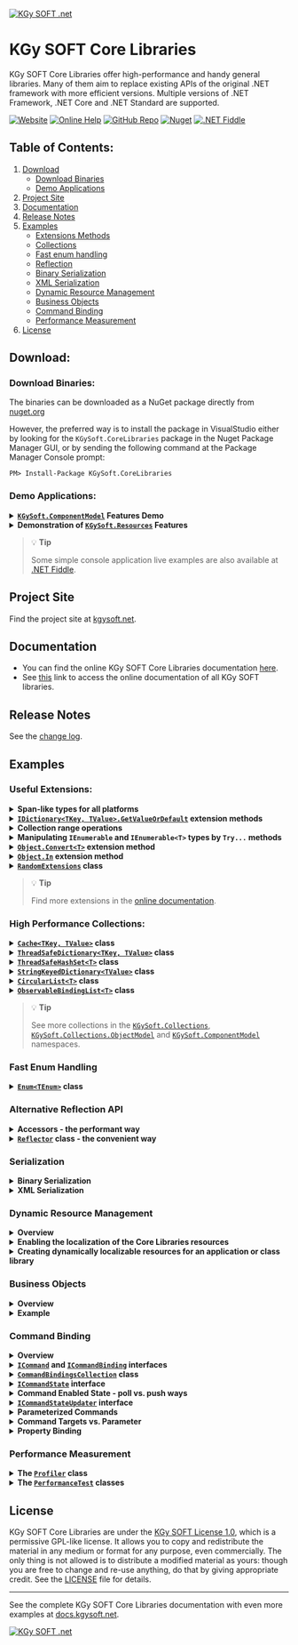 ﻿[![KGy SOFT .net](https://user-images.githubusercontent.com/27336165/124292367-c93f3d00-db55-11eb-8003-6d943ee7d7fa.png)](https://kgysoft.net)

# KGy SOFT Core Libraries

KGy SOFT Core Libraries offer high-performance and handy general libraries.
Many of them aim to replace existing APIs of the original .NET framework with more efficient versions.
Multiple versions of .NET Framework, .NET Core and .NET Standard are supported.

[![Website](https://img.shields.io/website/https/kgysoft.net/corelibraries.svg)](https://kgysoft.net/corelibraries)
[![Online Help](https://img.shields.io/website/https/docs.kgysoft.net/corelibraries.svg?label=online%20help&up_message=available)](https://docs.kgysoft.net/corelibraries)
[![GitHub Repo](https://img.shields.io/github/repo-size/koszeggy/KGySoft.CoreLibraries.svg?label=github)](https://github.com/koszeggy/KGySoft.CoreLibraries)
[![Nuget](https://img.shields.io/nuget/vpre/KGySoft.CoreLibraries.svg)](https://www.nuget.org/packages/KGySoft.CoreLibraries)
[![.NET Fiddle](https://img.shields.io/website/https/dotnetfiddle.net/Authors/84474/koszeggy.svg?label=.NET%20Fiddle)](https://dotnetfiddle.net/Authors/84474/koszeggy)

## Table of Contents:
1. [Download](#download)
   - [Download Binaries](#download-binaries)
   - [Demo Applications](#demo-applications)
2. [Project Site](#project-site)
3. [Documentation](#documentation)
4. [Release Notes](#release-notes)
5. [Examples](#examples)
   - [Extensions Methods](#useful-extensions)
   - [Collections](#high-performance-collections)
   - [Fast enum handling](#fast-enum-handling)
   - [Reflection](#alternative-reflection-api)
   - [Binary Serialization](#binary-serialization)
   - [XML Serialization](#xml-serialization)
   - [Dynamic Resource Management](#dynamic-resource-management)
   - [Business Objects](#business-objects)
   - [Command Binding](#command-binding)
   - [Performance Measurement](#performance-measurement)
6. [License](#license)

## Download:

### Download Binaries:

The binaries can be downloaded as a NuGet package directly from [nuget.org](https://www.nuget.org/packages/KGySoft.CoreLibraries)

However, the preferred way is to install the package in VisualStudio either by looking for the `KGySoft.CoreLibraries` package in the Nuget Package Manager GUI, or by sending the following command at the Package Manager Console prompt:

    PM> Install-Package KGySoft.CoreLibraries

### Demo Applications:

<details>
<summary><strong><code><a href="https://docs.kgysoft.net/corelibraries/html/N_KGySoft_ComponentModel.htm">KGySoft.ComponentModel</a></code> Features Demo</strong></summary><p/>

[KGySoft.ComponentModelDemo](https://github.com/koszeggy/KGySoft.ComponentModelDemo) is a desktop application, which focuses mainly on the features of the [KGySoft.ComponentModel](http://docs.kgysoft.net/corelibraries/html/N_KGySoft_ComponentModel.htm) namespace of KGy SOFT Core Libraries (see also the [business objects](#business-objects) and [command binding](#command-binding) examples below). Furthermore, it also provides some useful code samples for using the KGy SOFT Core Libraries in WPF and Windows Forms applications.

<p align="center">
  <a href="https://github.com/koszeggy/KGySoft.ComponentModelDemo"><img alt="Demo application for KGySoft.ComponentModel features" src="https://user-images.githubusercontent.com/27336165/124353286-f0554780-dc05-11eb-8919-6e96ea53e910.png"/></a>
  <br/><em>Demo application for KGySoft.ComponentModel features</em>
</p>
</details>

<details>
<summary><strong>Demonstration of <code><a href="https://docs.kgysoft.net/corelibraries/html/N_KGySoft_Resources.htm">KGySoft.Resources</a></code> Features</strong></summary><p/>

Though [KGy SOFT Imaging Tools](https://github.com/koszeggy/KGySoft.Drawing.Tools#kgy-soft-imaging-tools) is not quite a demo, it perfectly demonstrates how to use [dynamic resource management](#dynamic-resource-management) in a real application that can generate language resources for non-existing localizations, edit and save the changes in .resx files, and apply them on-the-fly without exiting the application.

<p align="center">
  <a href="https://github.com/koszeggy/KGySoft.Drawing.Tools"><img alt="Editing resources in KGy SOFT Imaging Tools" src="https://user-images.githubusercontent.com/27336165/124143008-0a1e4f80-da8b-11eb-8f85-572507b66154.png"/></a>
  <br/><em>Editing resources in KGy SOFT Imaging Tools</em>
</p>
</details>

> 💡 **Tip**<p/>
> Some simple console application live examples are also available at [.NET Fiddle](https://dotnetfiddle.net/Authors/84474/koszeggy).

## Project Site

Find the project site at [kgysoft.net](https://kgysoft.net/corelibraries/).

## Documentation

* You can find the online KGy SOFT Core Libraries documentation [here](https://docs.kgysoft.net/corelibraries).
* See [this](https://docs.kgysoft.net) link to access the online documentation of all KGy SOFT libraries.

## Release Notes

See the [change log](https://github.com/koszeggy/KGySoft.CoreLibraries/blob/master/KGySoft.CoreLibraries/changelog.txt).

## Examples

### Useful Extensions:

<details>
<summary><strong>Span-like types for all platforms</strong></summary><p/>

In .NET, depending on the targeted platform you can create a `ReadOnlySpan<char>`/`ReadOnlyMemory<char>` from a string or a `Span<T>`/`Memory<T>` from an array. In KGy SOFT Core Libraries you can use the [`StringSegment`][StringSegment] and [`ArraySection<T>`](https://docs.kgysoft.net/corelibraries/html/T_KGySoft_Collections_ArraySection_1.htm) in a very similar manner. They are not just available also for older platforms (starting with .NET Framework 3.5) but provide additional features as well.

```cs
// For strings you can use the AsSegment extensions in a similar way to AsSpan/AsMemory:
StringSegment segment = "This is a string".AsSegment(10); // Contains "string" without allocating a new string.
```

[`StringSegment`][StringSegment] can be cast to `ReadOnlySpan<char>` (if available on current platform) but it has also some additional features such as [splitting](https://docs.kgysoft.net/corelibraries/html/Overload_KGySoft_CoreLibraries_StringSegment_Split.htm). And the [`StringSegmentExtensions`](https://docs.kgysoft.net/corelibraries/html/T_KGySoft_CoreLibraries_StringSegmentExtensions.htm) class have several reader methods, which work on [`StringSegment`][StringSegment] type just like the `StringReader` on strings:

[StringSegment]: https://docs.kgysoft.net/corelibraries/html/T_KGySoft_CoreLibraries_StringSegment.htm

```cs
// Splitting a string into segments without allocating new strings:
IList<StringSegment> segments = someDelimitedString.AsSegment().Split('|');

// Or, you can use the reader methods so you don't need to allocate even the list:
// Please note that though StringSegment is immutable, it is passed to the ReadToSeparator extension method
// as a ref parameter so it can "consume" the segment as if it was mutable.
StringSegment rest = someDelimitedString; // note that implicit cast works, too
while (!rest.IsNull)
    DoSomenthingWithSegment(rest.ReadToSeparator('|'));
```

> 💡 **Tip**<p/>
> Try also [online](https://dotnetfiddle.net/Byk0YM).

[`ArraySection<T>`](https://docs.kgysoft.net/corelibraries/html/T_KGySoft_Collections_ArraySection_1.htm), [`Array2D<T>`](https://docs.kgysoft.net/corelibraries/html/T_KGySoft_Collections_Array2D_1.htm) and [`Array3D<T>`](https://docs.kgysoft.net/corelibraries/html/T_KGySoft_Collections_Array3D_1.htm) types work similarly but for arrays. They are not just faster than `Memory<T>` (whose `Span` property has some extra cost) but offer some additional features as well:

```cs
// So far similar to AsSpan or AsMemory extensions, but this is available on all platforms:
ArraySection<byte> section = myByteArray.AsSection(25, 100); // 100 bytes starting at index 25

// But if you wish you can treat it as a 10x10 two-dimensional array:
Array2D<byte> as2d = section.AsArray2D(10, 10);

// 2D indexing works the same way as for a real multidimensional array. But this is actually faster:
byte element = as2d[2, 3];

// Slicing works the same way as for ArraySection/Spans:
Array2D<byte> someRows = as2d[1..^1]; // same as as2d.Slice(1, as2d.Height - 2)

// Or you can get a simple row:
ArraySection<byte> singleRow = as2d[0];
```

Please note that none of the lines in the example above allocate anything on the heap.

> 💡 **Tip**<p/>
> [`ArraySection<T>`](https://docs.kgysoft.net/corelibraries/html/T_KGySoft_Collections_ArraySection_1.htm), [`Array2D<T>`](https://docs.kgysoft.net/corelibraries/html/T_KGySoft_Collections_Array2D_1.htm) and [`Array3D<T>`](https://docs.kgysoft.net/corelibraries/html/T_KGySoft_Collections_Array3D_1.htm) types have constructors where you can specify an arbitrary capacity. If the targeted platform supports it, then these use array pooling, which can be much faster than allocating new arrays. Do not forget to release the created instances that were created by the allocator constructors.

If you want to reinterpret the element type of an array, the [`CastArray<TFrom, TTo>`](https://docs.kgysoft.net/corelibraries/html/T_KGySoft_Collections_CastArray_2.htm), [`CastArray2D<TFrom, TTo>`](https://docs.kgysoft.net/corelibraries/html/T_KGySoft_Collections_CastArray2D_2.htm) and [`CastArray3D<TFrom, TTo>`](https://docs.kgysoft.net/corelibraries/html/T_KGySoft_Collections_CastArray3D_2.htm) types can be used similarly to the ones above. Continuing the previous example:

```cs
// You can reinterpret the element type if you whish:
CastArray<byte, Color32> asColors = myByteArray.Cast<byte, Color32>();

// Now you can access the elements cast to the reinterpreted type:
Color32 c = asColors[0];

// Or the reference to them (if supported by the compiler you use):
ref Color32 cRef = ref asColors.GetElementReference(0);

// Casts also have their 2D/3D counterparts:
CastArray2D<byte, Color32> asColors2D = asColors.As2D(height: 4, width: 6);

// Same as above, but directly from the section:
asColors2D = section.Cast2D<byte, Color32>(4, 6);
```
</details>

<details>
<summary><strong><code><a href="https://docs.kgysoft.net/corelibraries/html/Overload_KGySoft_CoreLibraries_DictionaryExtensions_GetValueOrDefault.htm">IDictionary&lt;TKey, TValue>.GetValueOrDefault</a></code> extension methods</strong></summary><p/>

> ℹ️ **Note**<p/>
> Since then .NET Core 2.0 also introduced a `GetValueOrDefault` method for the `IReadOnlyDictionary<TKey, TValue>` interface. But KGy SOFT's [`IDictionary<TKey, TValue>.GetValueOrDefault`](https://docs.kgysoft.net/corelibraries/html/Overload_KGySoft_CoreLibraries_DictionaryExtensions_GetValueOrDefault.htm) methods offer more features, such as using a factory delegate if the default value is expensive to evaluate, using a more specific value type than `TValue` (with special handling for `IDictionary<string, object>` types where you need to specify only one type argument):

```cs
// old way:
object obj;
int intValue;
if (dict.TryGetValue("Int", out obj) && obj is int)
    intValue = (int)obj;

// C# 7.0 way:
if (dict.TryGetValue("Int", out object o) && o is int i)
    intValue = i;

// GetValueOrDefault ways:
intValue = (int)dict.GetValueOrDefault("Int");
intValue = dict.GetValueOrDefault("Int", 0);
intValue = dict.GetValueOrDefault<int>("Int");
```
> 💡 **Tip**</p>
> Try also [online](https://dotnetfiddle.net/GKSif4).

</details>

<details>
<summary><strong>Collection range operations</strong></summary><p/>

The [`AddRange`](https://docs.kgysoft.net/corelibraries/html/M_KGySoft_CoreLibraries_CollectionExtensions_AddRange__1.htm) extension method allows you to add multiple elements to any `ICollection<T>` instance. Similarly, [`InsertRange`](https://docs.kgysoft.net/corelibraries/html/M_KGySoft_CoreLibraries_ListExtensions_InsertRange__1.htm), [`RemoveRange`](https://docs.kgysoft.net/corelibraries/html/M_KGySoft_CoreLibraries_ListExtensions_RemoveRange__1.htm) and [`ReplaceRange`](https://docs.kgysoft.net/corelibraries/html/M_KGySoft_CoreLibraries_ListExtensions_ReplaceRange__1.htm) are available for `IList<T>` implementations. You might need to check the `ICollection<T>.IsReadOnly` property before using these methods.
</details>

<details>
<summary><strong>Manipulating <code>IEnumerable</code> and <code>IEnumerable&lt;T></code> types by <code>Try...</code> methods</strong></summary><p/>

Depending on the actual implementation inserting/removing/setting elements in an `IEnumerable` type might be possible. See the `Try...` methods of the [`EnumerableExtensions`](https://docs.kgysoft.net/corelibraries/html/T_KGySoft_CoreLibraries_EnumerableExtensions.htm) class. All of these methods have a **Remarks** section in the documentation that precisely describes the conditions when the corresponding method can be used successfully.
</details>

<details>
<summary><strong><code><a href="https://docs.kgysoft.net/corelibraries/html/Overload_KGySoft_CoreLibraries_ObjectExtensions_Convert.htm">Object.Convert&lt;T></a></code> extension method</strong></summary><p/>

```cs
// between convertible types: like the Convert class but supports also enums in both ways
result = "123".Convert<int>(); // culture can be specified, default is InvariantCulture
result = ConsoleColor.Blue.Convert<float>();
result = 13.Convert<ConsoleColor>(); // this would fail by Convert.ChangeType
        
// TypeConverters are used if possible:
result = "AADC78003DAB4906826EFD8B2D5CF33D".Convert<Guid>();
        
// New conversions can be registered:
result = 42L.Convert<IntPtr>(); // fail
typeof(long).RegisterConversion(typeof(IntPtr), (obj, type, culture) => new IntPtr((long)obj));
result = 42L.Convert<IntPtr>(); // success
        
// Registered conversions can be used as intermediate steps:
result = 'x'.Convert<IntPtr>(); // char => long => IntPtr
        
// Collection conversion is also supported:
result = new List<int> { 1, 0, 0, 1 }.Convert<bool[]>();
result = "Blah".Convert<List<int>>(); // works because string is an IEnumerable<char>
result = new[] { 'h', 'e', 'l', 'l', 'o' }.Convert<string>(); // because string has a char[] constructor
result = new[] { 1.0m, 2, -1 }.Convert<ReadOnlyCollection<string>>(); // via the IList<T> constructor
        
// even between non-generic collections:
result = new HashSet<int> { 1, 2, 3 }.Convert<ArrayList>();
result = new Hashtable { { 1, "One" }, { "Black", 'x' } }.Convert<Dictionary<ConsoleColor, string>>();
```
> 💡 **Tip**<p/>
> Try also [online](https://dotnetfiddle.net/rzg8If).
</details>

<details>
<summary><strong><code><a href="https://docs.kgysoft.net/corelibraries/html/Overload_KGySoft_CoreLibraries_ObjectExtensions_In.htm">Object.In</a></code> extension method</strong></summary><p/>

```cs
// old way:
if (stringValue == "something" || stringValue == "something else" || stringValue == "maybe some other value" || stringValue == "or...")
    DoSomething();

// In method:
if (stringValue.In("something", "something else", "maybe some other value", "or..."))
    DoSomething();
```

> 📝 Note</p>
> Since C# 9.0 this exact example above can be simplified also by the new `or` keyword. But the `In` method can be used in other cases as well, such as when the values to compare are not constant expressions. Also, when they are too expensive to evaluate in advance, you can use the `In` overload that accepts a collection of delegates.

</details>

<details>
<summary><strong><code><a href="https://docs.kgysoft.net/corelibraries/html/T_KGySoft_CoreLibraries_RandomExtensions.htm">RandomExtensions</a></code> class</strong></summary><p/>

```cs
// Or FastRandom for the fastest results, or SecureRandom for cryptographically safe results.
var rnd = new Random();

// Next... for all simple types:
rnd.NextBoolean();
rnd.NextDouble(Double.PositiveInfinity); // see also the overloads
rnd.NextString(); // see also the overloads
rnd.NextDateTime(); // also NextDate, NextDateTimeOffset, NextTimeSpan
rnd.NextEnum<ConsoleColor>();
// and NextByte, NextSByte, NextInt16, NextDecimal, etc.

// NextObject: for practically anything. See also GenerateObjectSettings.
rnd.NextObject<Person>(); // custom type
rnd.NextObject<(int, string)>(); // tuple
rnd.NextObject<IConvertible>(); // interface implementation
rnd.NextObject<MarshalByRefObject>(); // abstract type implementation
rnd.NextObject<int[]>(); // array
rnd.NextObject<IList<IConvertible>>(); // some collection of an interface
rnd.NextObject<Func<DateTime>>(); // delegate with random result

// specific type for object (useful for non-generic collections)
rnd.NextObject<ArrayList>(new GenerateObjectSettings { SubstitutionForObjectType = typeof(ConsoleColor) };

// literally any random object
rnd.NextObject<object>(new GenerateObjectSettings { AllowDerivedTypesForNonSealedClasses = true });
```
> 💡 **Tip**<p/>
> Try also [online](https://dotnetfiddle.net/EPHRIx).
</details>

> 💡 **Tip**<p/>
> Find more extensions in the [online documentation](https://docs.kgysoft.net/corelibraries/html/N_KGySoft_CoreLibraries.htm).

### High Performance Collections:

<details>
<summary><strong><code><a href="https://docs.kgysoft.net/corelibraries/html/T_KGySoft_Collections_Cache_2.htm">Cache&lt;TKey, TValue></a></code> class</strong></summary><p/>

A `Dictionary`-like type with a specified capacity. If the cache is full and new items have to be stored, then the oldest element (or the least recent used one, depending on `Behavior`) is dropped from the cache.

> 💡 **Tip**<p/>
> To obtain a thread-safe cache accessor it is recommended to use the [`ThreadSafeCacheFactory`](https://docs.kgysoft.net/corelibraries/html/T_KGySoft_Collections_ThreadSafeCacheFactory.htm) class, where you can configure the characteristics of the cache to create. You can create completely lock-free caches, or caches with strict capacity management, expiring values, etc. See the ***Remarks*** section of the [`ThreadSafeCacheFactory.Create`](https://docs.kgysoft.net/corelibraries/html/M_KGySoft_Collections_ThreadSafeCacheFactory_Create__2_1.htm) method for details.

If an item loader is passed to the constructor, then it is enough only to read the cache via the indexer and the corresponding item will be transparently loaded when necessary.

```cs
// instantiating the cache by a loader method and a capacity of 1000 possible items
var personCache = new Cache<int, Person>(LoadPersonById, 1000);

// you only need to read the cache:
var person = personCache[id];

// If a cache instance is accessed from multiple threads use it from a thread safe accessor.
// The item loader can be protected from being called concurrently.
// Similarly to ConcurrentDictionary, this is false by default.
var threadSafeCache = personCache.GetThreadSafeAccessor(protectItemLoader: false);

person = threadSafeCache[id];
```

> 💡 **Tip**<p/>
> Try also [online](https://dotnetfiddle.net/YGDY9c).
</details>

<details>
<summary><strong><code><a href="https://docs.kgysoft.net/corelibraries/html/T_KGySoft_Collections_ThreadSafeDictionary_2.htm">ThreadSafeDictionary&lt;TKey, TValue></a></code> class</strong></summary><p/>

Similar to `ConcurrentDictionary` but has a bit different characteristic and can be used even in .NET Framework 3.5 where `ConcurrentDictionary` is not available. It can be a good alternative when a fixed number of keys have to be stored or when the `Count` property has to be frequently accessed, which is particularly slow at `ConcurrentDictionary`. See the ***Remarks*** section of the [`ThreadSafeDictionary<TKey, TValue>`](https://docs.kgysoft.net/corelibraries/html/T_KGySoft_Collections_ThreadSafeDictionary_2.htm) class for details, including speed comparison of different members.
</details>

<details>
<summary><strong><code><a href="https://docs.kgysoft.net/corelibraries/html/T_KGySoft_Collections_ThreadSafeHashSet_1.htm">ThreadSafeHashSet&lt;T></a></code> class</strong></summary><p/>

In .NET still there is no `ConcurrentHashSet<T>` type. One option is to use a `ConcurrentDictionary<TKey, TValue>` with ignored values. Another option is to use the [`ThreadSafeHashSet<T>`](https://docs.kgysoft.net/corelibraries/html/T_KGySoft_Collections_ThreadSafeHashSet_1.htm) class, which uses a very similar approach to [`ThreadSafeDictionary<TKey, TValue>`](https://docs.kgysoft.net/corelibraries/html/T_KGySoft_Collections_ThreadSafeDictionary_2.htm): when used with a limited number of items, or when new items are rarely added compared to a contains check, then it may become practically lock-free.
</details>

<details>
<summary><strong><code><a href="https://docs.kgysoft.net/corelibraries/html/T_KGySoft_Collections_StringKeyedDictionary_1.htm">StringKeyedDictionary&lt;TValue></a></code> class</strong></summary><p/>

Acts as a regular `IDictionary<string, TValue>` but as an [`IStringKeyedDictionary<TValue>`](https://docs.kgysoft.net/corelibraries/html/T_KGySoft_Collections_IStringKeyedDictionary_1.htm) interface implementation, it supports accessing its values also by [`StringSegment`][StringSegment] or `ReadOnlySpan<char>` keys. To use custom string comparison you can pass a [`StringSegmentComparer`](https://docs.kgysoft.net/corelibraries/html/T_KGySoft_CoreLibraries_StringSegmentComparer.htm) instance to the constructors, which allows string comparisons by `string`, [`StringSegment`][StringSegment] and `ReadOnlySpan<char>` instances.
</details>

<details>
<summary><strong><code><a href="https://docs.kgysoft.net/corelibraries/html/T_KGySoft_Collections_CircularList_1.htm">CircularList&lt;T></a></code> class</strong></summary><p/>

Fully compatible with `List<T>` but maintains a dynamic start/end position of the stored elements internally, which makes it very fast when elements are added/removed at the first position. It has also optimized range operations and can return both value type and reference type enumerators depending on the used context.

```cs
var clist = new CircularList<int>(Enumerable.Range(0, 1000));

// or by ToCircularList:
clist = Enumerable.Range(0, 1000).ToCircularList();

// AddFirst/AddLast/RemoveFirst/RemoveLast
clist.AddFirst(-1); // same as clist.Insert(0, -1); (much faster than List<T>)
clist.RemoveFirst(); // same as clist.RemoveAt(0); (much faster than List<T>)

// if the inserted collection is not ICollection<T>, then List<T> is especially slow here
// because it inserts the items one by one and shifts the elements in every iteration
clist.InsertRange(0, Enumerable.Range(-500, 500));

// When enumerated by LINQ expressions, List<T> is not so effective because of its boxed
// value type enumerator. In these cases CircularList returns a reference type enumerator.
Console.WriteLine(clist.SkipWhile(i => i < 0).Count());
```
</details>

<details>
<summary><strong><code><a href="https://docs.kgysoft.net/corelibraries/html/T_KGySoft_ComponentModel_ObservableBindingList_1.htm">ObservableBindingList&lt;T></a></code> class</strong></summary><p/>

Combines the features of `IBindingList` implementations (such as `BindingList<T>`) and `INotifyCollectionChanged` implementations (such as `ObservableCollection<T>`). It makes it an ideal collection type in many cases (such as in a technology-agnostic View-Model layer) because it can used in practically any UI environments. By default it is initialized by a [`SortableBindingList<T>`](https://docs.kgysoft.net/corelibraries/html/T_KGySoft_ComponentModel_SortableBindingList_1.htm) but can wrap any `IList<T>` implementation.
</details>

> 💡 **Tip**<p/>
> See more collections in the [`KGySoft.Collections`](https://docs.kgysoft.net/corelibraries/html/N_KGySoft_Collections.htm), [`KGySoft.Collections.ObjectModel`](https://docs.kgysoft.net/corelibraries/html/N_KGySoft_Collections_ObjectModel.htm) and [`KGySoft.ComponentModel`](https://docs.kgysoft.net/corelibraries/html/N_KGySoft_ComponentModel.htm) namespaces.

### Fast Enum Handling

<details>
<summary><strong><code><a href="https://docs.kgysoft.net/corelibraries/html/T_KGySoft_CoreLibraries_Enum_1.htm">Enum&lt;TEnum></a></code> class</strong></summary><p/>

In .NET Framework some enum operations used to be legendarily slow. Back then I created the static [`Enum<TEnum>`][enum] and [`EnumComparer<TEnum>`](https://docs.kgysoft.net/corelibraries/html/T_KGySoft_CoreLibraries_EnumComparer_1.htm) classes, which provide must faster enum operations than the `System.Enum` type. Since then, the performance has been radically improved, especially in .NET Core, so the difference became much narrower, though it [still exists](https://dotnetfiddle.net/xNTnLE).

So today the main benefit of using the [`Enum<TEnum>`][enum] class is its extra features and maybe the support of formatting/parsing to and from `Span<char>`/`ReadOnlySpan<char>` types, which is missing at `System.Enum` on many platform versions. And if you target older frameworks, which can't use `ReadOnlySpan<char>`, you still can use the `Parse`/`TryParse` overloads that accept [`StringSegment`][StringSegment] parameters.

> 💡 **Tip**<p/>
> See the performance comparison in .NET Core and try it [online](https://dotnetfiddle.net/xNTnLE).

[enum]: https://docs.kgysoft.net/corelibraries/html/T_KGySoft_CoreLibraries_Enum_1.htm
</details>

### Alternative Reflection API

<details>
<summary><strong>Accessors - the performant way</strong></summary><p/>

There are four public classes derived from [`MemberAccessor`](https://docs.kgysoft.net/corelibraries/html/T_KGySoft_Reflection_MemberAccessor.htm), which can be used where you would use `MemberInfo` instances. All of them support generic access in some specialized cases for even better performance. But even the non-generic access, which can be used in all cases, is at least one order of magnitude faster than system reflection. The following table summarizes the relation between the system reflection types and their KGy SOFT counterpart:

| System Type                    | KGy SOFT Type                 |
|--------------------------------|-------------------------------|
| `FieldInfo`                    | [`FieldAccessor`][fa]         |
| `PropertyInfo`                 | [`PropertyAccessor`][pa]      |
| `MethodInfo`                   | [`MethodAccessor`][ma]        |
| `ConstructorInfo`, `Activator` | [`CreateIstanceAccessor`][ca] |

[fa]: https://docs.kgysoft.net/corelibraries/html/T_KGySoft_Reflection_FieldAccessor.htm
[pa]: https://docs.kgysoft.net/corelibraries/html/T_KGySoft_Reflection_PropertyAccessor.htm
[ma]: https://docs.kgysoft.net/corelibraries/html/T_KGySoft_Reflection_MethodAccessor.htm
[ca]: https://docs.kgysoft.net/corelibraries/html/T_KGySoft_Reflection_CreateInstanceAccessor.htm

> 💡 **Tip**<p/>
> See the links in the table above for performance comparison examples.
</details>

<details>
<summary><strong><code><a href="https://docs.kgysoft.net/corelibraries/html/T_KGySoft_Reflection_Reflector.htm">Reflector</a></code> class - the convenient way</strong></summary><p/>

If convenience is priority, then the [`Reflector`](https://docs.kgysoft.net/corelibraries/html/T_KGySoft_Reflection_Reflector.htm) class offers every functionality you need to use for reflection. While the accessors above can be obtained by a `MemberInfo` instance, the `Reflector` can be used even by name. The following example demonstrates this for methods:

```cs
// Any method by MethodInfo:
MethodInfo method = typeof(MyType).GetMethod("MyMethod");

result = Reflector.InvokeMethod(instance, method, param1, param2); // by Reflector
result = method.Invoke(instance, new object[] { param1, param2 }); // the old (slow) way
result = MethodAccessor.GetAccessor(method).Invoke(instance, param1, param2); // by accessor (fast)

// Instance method by name (can be non-public, even in base classes):
result = Reflector.InvokeMethod(instance, "MethodName", param1, param2);

// Static method by name (can be non-public, even in base classes):
result = Reflector.InvokeMethod(typeof(MyType), "MethodName", param1, param2);

// Even generic methods are supported:
result = Reflector.InvokeMethod(instance, "MethodName", new[] { typeof(GenericArg) }, param1, param2);

// If you are not sure whether a method by the specified name exists use TryInvokeMethod:
bool invoked = Reflector.TryInvokeMethod(instance, "MethodMaybeExists", out result, param1, param2);
```

> 📝 **Note**<p/>
> `Try...` methods return false if a matching member with the given name/parameters cannot be found. However, if a member could be successfully invoked, which threw an exception, then this exception will be thrown further.
</details>

### Serialization

<details>
<summary><strong>Binary Serialization</strong><a id="binary-serialization"/></summary><p/>

> 🔒 **Security Note**<p/>
> If the serialization stream may come from an untrusted source (e.g. remote service, file or database), then make sure you enable the [`SafeMode`](https://docs.kgysoft.net/corelibraries/html/T_KGySoft_Serialization_Binary_BinarySerializationOptions.htm) for the deserialization. By doing so all custom types that are stored by assembly identity or by full name must be explicitly declared as expected types (this is not needed for natively supported types, which are not stored by name). Without using this option (or some additional security for the serialization stream) binary serialization is safe only if both the serialization and deserialization happens in the same process, such as creating in-memory snapshots of objects (e.g. for undo/redo functionality) or to create bitwise deep clones. See the security notes at the **Remarks** section of the [`BinarySerializationFormatter`][bsf] class for more details.

[`BinarySerializationFormatter`][bsf] serves the same purpose as `BinaryFormatter` but it fixes a lot of security concerns `BinaryFormatter` suffered from and in most cases produces much compact serialized data with a better performance. It supports many core types natively, including many collections and newer basic types that are not marked serializable anymore (e.g. `Half`, `Rune`, `DateOnly`, `TimeOnly`, etc.). Native support means that serialization of those types does not involve storing assembly and type names at all, which ensures very compact sizes as well as their safe deserialization on every possible platform. Apart from the natively supported types it works similarly to `BinaryFormatter`: uses recursive serialization of fields and supports the full binary serialization infrastructure including `ISerializable`, `IDeserializationCallback`, `IObjectReference`, serialization method attributes, binder and surrogates support. Please note though that in safe mode no custom binders and surrogates are allowed to use.

Even if used in a secure environment or on a cryptographically secured channel, binary serialization of custom types is not quite recommended when communicating between remote entities, because by default custom serialization relies on private implementation (ie. field names). In such cases use messages created exclusively from the natively supported types (see them at [`BinarySerializationFormatter`][bsf]) so it can be used like some `ProtoBuf` but with much more available predefined types. If you really need to use custom types between remote endpoints, then it is recommended to use message types that can be completely restored by public fields and properties so you can use a text-based serializer, eg. an [`XML serializer`](#xml-serialization).

Binary serialization functions are available via the static [`BinarySerializer`](https://docs.kgysoft.net/corelibraries/html/T_KGySoft_Serialization_Binary_BinarySerializer.htm) class and by the [`BinarySerializationFormatter`][bsf] type.

```cs
// Simple way: by the static BinarySerializer class
byte[] rawData = BinarySerializer.Serialize(instance); // to byte[]
BinarySerializer.SerializeToStream(stream, instance); // to Stream
BinarySerializer.SerializeByWriter(writer, instance); // by BinaryWriter

// or explicitly by a BinarySerializationFormatter instance:
rawData = new BinarySerializationFormatter().Serialize(instance);

// Deserialization:
obj = BinarySerializer.Deserialize<MyClass>(rawData); // from byte[]
obj = BinarySerializer.DeserializeFromStream<MyClass>(stream); // from Stream
obj = BinarySerializer.DeserializeByReader<MyClass>(reader); // by BinaryReader
```

> 💡 **Tip**<p/>
> Try also [online](https://dotnetfiddle.net/nQfFrQ).

The [`BinarySerializationFormatter`][bsf] supports many types and collections natively (see the link), which has more benefits: these types are serialized without any assembly information and the result is very compact as well. Additionally, you can use the `BinarySerializationOptions.OmitAssemblyQualifiedNames` flag to omit assembly information on serialization, which reduces the size of the output even more, and more importantly, it makes impossible to load assemblies during the deserialization even if the `BinarySerializationOptions.SafeMode` is not used during the deserialization.

[bsf]: https://docs.kgysoft.net/corelibraries/html/T_KGySoft_Serialization_Binary_BinarySerializationFormatter.htm
</details>

<details>
<summary><strong>XML Serialization</strong><a id="xml-serialization"/></summary><p/>

> 🔒 **Security Note**<p/>
> KGy SOFT's [`XmlSerializer`][xml] is a polymorphic serializer. If the serialized content comes from an untrusted source make sure you use its [`DeserializeSafe`](https://docs.kgysoft.net/corelibraries/html/Overload_KGySoft_Serialization_Xml_XmlSerializer_DeserializeSafe.htm)/[`DeserializeContentSafe`](https://docs.kgysoft.net/corelibraries/html/Overload_KGySoft_Serialization_Xml_XmlSerializer_DeserializeContentSafe.htm) methods that disallow loading assemblies during the deserialization even if types are specified with their assembly qualified names, and make it necessary to name every custom type that are expected in the serialization XML. See the security notes at the **Remarks** section of the [`XmlSerializer`][xml] class for more details.

Unlike binary serialization, which is meant to save the bitwise content of an object, the [`XmlSerializer`][xml] can save and restore the public properties and fields. Meaning, it cannot guarantee that the original state of an object can be fully restored unless it is completely exposed by public members. The [`XmlSerializer`][xml] can be a good choice for saving configurations or components whose state can be edited in a property grid, for example.

Therefore [`XmlSerializer`][xml] supports several `System.ComponentModel` attributes and techniques such as `TypeConverterAttribute`, `DefaultValueAttribute`, `DesignerSerializationVisibilityAttribute` and even the `ShouldSerialize...` methods.

```cs
// A good candidate for XML serialization:
public class Person
{
    public string FirstName { get; set; }

    [DefaultValue(null)] // will not be serialized if null
    public string MiddleName { get; set; }

    public string LastName { get; set; }

    public DateTime BirthDate { get; set; }

    // System serializer fails here: the property has no setter and its type cannot be instantiated.
    public IList<string> PhoneNumbers { get; } = new Collection<string>();
}
```

And the serialization:

```cs
var person = ThreadSafeRandom.Instance.NextObject<Person>();
var options = XmlSerializationOptions.RecursiveSerializationAsFallback;

// serializing into XElement
XElement element = XmlSerializer.Serialize(person, options);
var clone = XmlSerializer.DeserializeSafe<Person>(element);

// serializing into file/Stream/TextWriter/XmlWriter are also supported: An XmlWriter will be used
var sb = new StringBuilder();
XmlSerializer.Serialize(new StringWriter(sb), person, options);
clone = XmlSerializer.DeserializeSafe<Person>(new StringReader(sb.ToString()));

Console.WriteLine(sb);
```

> 💡 **Tip**<p/>
> Try also [online](https://dotnetfiddle.net/M2dfrx).

If a root object has a non-default constructor, its content still can be serialized and deserialized by the `SerializeContent`/`DeserializeContent[Safe]` methods:

```cs
public class MyComponent
{
    // there is no default constructor
    public MyComponent(Guid id) => Id = id;

    // read-only property: will not be serialized unless forced by the
    // ForcedSerializationOfReadOnlyMembersAndCollections option
    public Guid Id { get; }

    // this tells the serializer to allow recursive serialization for this non-common type
    // without using the RecursiveSerializationAsFallback option
    [DesignerSerializationVisibility(DesignerSerializationVisibility.Content)]
    public Person Person { get; set; }
}
```

When serializing such an instance we need to emit a root element explicitly and on deserialization we need to create an empty `MyComponent` instance manually:

```cs
var instance = new MyComponent(Guid.NewGuid()) { Person = person };

// serialization (now into XElement but XmlWriter is also supported):
var root = new XElement("SomeRootElement");
XmlSerializer.SerializeContent(root, instance);

// deserialization (now from XElement but XmlReader is also supported):
var cloneWithNewId = new MyComponent(Guid.NewGuid());
XmlSerializer.DeserializeContent(root, cloneWithNewId);
```

[xml]: https://docs.kgysoft.net/corelibraries/html/T_KGySoft_Serialization_Xml_XmlSerializer.htm
</details>

### Dynamic Resource Management

<details>
<summary><strong>Overview</strong></summary><p/>

> 💡 **Tip**<p/>
> For a real-life example see also the [KGy SOFT Imaging Tools](https://github.com/koszeggy/KGySoft.Drawing.Tools#localization) application that supports creating and applying new localizations on-the-fly, from within the application.

The KGy SOFT Core Libraries contain numerous classes for working with resources directly from .resx files. Some classes can be familiar from the .NET Framework. For example, [`ResXResourceReader`](https://docs.kgysoft.net/corelibraries/html/T_KGySoft_Resources_ResXResourceReader.htm), [`ResXResourceWriter`](https://docs.kgysoft.net/corelibraries/html/T_KGySoft_Resources_ResXResourceWriter.htm) and [`ResXResourceSet`](https://docs.kgysoft.net/corelibraries/html/T_KGySoft_Resources_ResXResourceSet.htm) are reimplemented by referencing only the core system assemblies (the original versions of these reside in `System.Windows.Forms.dll`, which cannot be used on all platforms) and they got a bunch of improvements at the same time. Most importantly, they all have a `SafeMode` property, which guarantees that no assembly loading and deserialization occurs unless it is explicitly requested. But even if `SafeMode` is false, an item is not deserialized until it is explicitly obtained. Or, the [`ResXResourceSet`](https://docs.kgysoft.net/corelibraries/html/T_KGySoft_Resources_ResXResourceSet.htm) class is now a read-write collection and the changes can be saved in a new .resx file (see the links above for details and comparisons and examples).

On top of those, KGy SOFT Core Libraries introduce a sort of new types that can be used the same way as a standard `ResourceManager` class:
- [`ResXResourceManager`](https://docs.kgysoft.net/corelibraries/html/T_KGySoft_Resources_ResXResourceManager.htm) works the same way as the regular `ResourceManager` but works on .resx files instead of compiled resources and supports adding and saving new resources, .resx metadata and assembly aliases.
- The [`HybridResourceManager`](https://docs.kgysoft.net/corelibraries/html/T_KGySoft_Resources_HybridResourceManager.htm) is able to work both with compiled and .resx resources even at the same time: it can be used to override the compiled resources with .resx content.
- The [`DynamicResourceManager`](https://docs.kgysoft.net/corelibraries/html/T_KGySoft_Resources_DynamicResourceManager.htm) can be used to generate new .resx files automatically for languages without a localization. The KGy SOFT Libraries also use `DynamicResourceManager` instances to maintain their resources. The library assemblies are compiled only with the English resources but any consumer library or application can enable the .resx expansion for any language.

> 💡 **Tip**</p>
> See the **Remarks** section of the [`KGySoft.Resources`](https://docs.kgysoft.net/corelibraries/html/N_KGySoft_Resources.htm) namespace description, which may help you to choose the most appropriate class for your needs.
</details>

<details>
<summary><strong>Enabling the localization of the Core Libraries resources</strong></summary><p/>

```cs
// Just pick a language for your application
LanguageSettings.DisplayLanguage = CultureInfo.GetCultureInfo("de-DE");

// Opt-in using .resx files (for all `DynamicResourceManager` instances, which are configured to obtain
// their configuration from LanguageSettings):
LanguageSettings.DynamicResourceManagersSource = ResourceManagerSources.CompiledAndResX;

// When you access a resource for the first time for a new language, a new resource set will be generated.
// This is saved automatically when you exit the application
Console.WriteLine(PublicResources.ArgumentNull);
```

The example above will print a prefixed English message for the first time: `[T]Value cannot be null.`. Find the newly saved .resx file and look for the untranslated resources with the `[T]` prefix. After saving an edited resource file the example will print the localized message.

> See a complete example at the [`LanguageSettins`](https://docs.kgysoft.net/corelibraries/html/T_KGySoft_LanguageSettings.htm) class.
</details>

<details>
<summary><strong>Creating dynamically localizable resources for an application or class library</strong></summary><p/>

See the [step-by step description](https://docs.kgysoft.net/corelibraries/html/T_KGySoft_Resources_DynamicResourceManager.htm#recommendation) at the [`DynamicResourceManager`](https://docs.kgysoft.net/corelibraries/html/T_KGySoft_Resources_DynamicResourceManager.htm) class.
</details>

### Business Objects

<details>
<summary><strong>Overview</strong></summary><p/>

The [`KGySoft.ComponentModel`](https://docs.kgysoft.net/corelibraries/html/N_KGySoft_ComponentModel.htm) namespace contains several types that can be used as base type for model classes, view-model objects or other kind of business objects:

<p align="center">
  <img alt="Base classes for business objects" src="https://user-images.githubusercontent.com/27336165/124354011-23013f00-dc0a-11eb-9f53-d7aec8e6f15b.png"/>
  <br/><em>Base classes for business objects</em>
</p>

- [`ObservableObjectBase`](https://docs.kgysoft.net/corelibraries/html/T_KGySoft_ComponentModel_ObservableObjectBase.htm): The simplest class, supports change notification via the `INotifyPropertyChanged` interface and can tell whether any of the properties have been modified. Provides protected members for maintaining properties.
- [`PersistableObjectBase`](https://docs.kgysoft.net/corelibraries/html/T_KGySoft_ComponentModel_PersistableObjectBase.htm): Extends the `ObservableObjectBase` class by implementing the [`IPersistableObject`](https://docs.kgysoft.net/corelibraries/html/T_KGySoft_ComponentModel_IPersistableObject.htm) interface, which makes possible to access and manipulate the internal property storage.
- [`UndoableObjectBase`](https://docs.kgysoft.net/corelibraries/html/T_KGySoft_ComponentModel_UndoableObjectBase.htm): Adds step-by-step undo/redo functionality to the `PersistableObjectBase` type. This is achieved by implementing a flexible [`ICanUndoRedo`](https://docs.kgysoft.net/corelibraries/html/T_KGySoft_ComponentModel_ICanUndoRedo.htm) interface. Implements also the standard `System.ComponentModel.IRevertibleChangeTracking` interface.
- [`EditableObjectBase`](https://docs.kgysoft.net/corelibraries/html/T_KGySoft_ComponentModel_EditableObjectBase.htm): Adds committable and revertible editing functionality to the `PersistableObjectBase` type. The editing sessions can be nested. This is achieved by implementing a flexible [`ICanEdit`](https://docs.kgysoft.net/corelibraries/html/T_KGySoft_ComponentModel_ICanEdit.htm) interface but implements also the standard `System.ComponentModel.IEditableObject` interface, which is already supported by multiple already existing controls in the various graphical user environments.
- [`ValidatingObjectBase`](https://docs.kgysoft.net/corelibraries/html/T_KGySoft_ComponentModel_ValidatingObjectBase.htm): Adds business validation features to the `PersistableObjectBase` type. This is achieved by implementing a flexible [`IValidatingObject`](https://docs.kgysoft.net/corelibraries/html/T_KGySoft_ComponentModel_IValidatingObject.htm) interface, which provides multiple validation levels for each properties. Implements also the standard `System.ComponentModel.IDataErrorInfo` interface, which is the oldest and thus the most widely supported standard validation technique in the various GUI frameworks.
- [`ModelBase`](https://docs.kgysoft.net/corelibraries/html/T_KGySoft_ComponentModel_ModelBase.htm): Unifies the features of all of the classes above.
</details>

<details>
<summary><strong>Example</strong></summary><p/>

The following example demonstrates a possible model class with validation:

```cs
public class MyModel : ValidatingObjectBase
{
    // A simple integer property (with zero default value).
    // Until the property is set no value is stored internally.
    public int IntProperty { get => Get<int>(); set => Set(value); }

    // An int property with default value. Until the property is set the default will be returned.
    public int IntPropertyCustomDefault { get => Get(-1); set => Set(value); }

    // If the default value is a complex one, which should not be evaluated each time
    // you can provide a factory for it.
    // When this property is read for the first time without setting it before
    // the provided delegate will be invoked and the returned default value is stored without triggering
    // the PropertyChanged event.
    public MyComplexType ComplexProperty { get => Get(() => new MyComplexType()); set => Set(value); }

    // You can use regular properties to prevent raising the events
    // and not to store the value in the internal storage.
    // The OnPropertyChanged method still can be called explicitly to raise the PropertyChanged event.
    public int UntrackedProperty { get; set; }

    public int Id { get => Get<int>(); set => Set(value); }
    public string Name { get => Get<string>(); set => Set(value); }

    protected override ValidationResultsCollection DoValidation()
    {
        var result = new ValidationResultsCollection();

        // info
        if (Id == 0)
            result.AddInfo(nameof(Id), "This will be considered as a new object when saved");

        // warning
        if (Id < 0)
            result.AddWarning(nameof(Id), $"{nameof(Id)} is recommended to be greater or equal to 0.");

        // error
        if (String.IsNullOrEmpty(Name))
            result.AddError(nameof(Name), $"{nameof(Name)} must not be null or empty.");

        return result;
    }
}
```
> 💡 **Tip**<p/>
> See the [KGySoft.ComponentModelDemo](https://github.com/koszeggy/KGySoft.ComponentModelDemo) repository to try business objects in action
</details>

### Command Binding

<details>
<summary><strong>Overview</strong></summary><p/>

KGy SOFT Core Libraries contain a simple, technology-agnostic implementation of the Command pattern. Commands are actually advanced event handlers. The main benefit of using commands is that they can be bound to multiple sources and targets, and unsubscription from sources is handled automatically when the binding is disposed (no more memory leaks due to delegates and you don't even need to use heavy-weight weak events).

A command is represented by the [`ICommand`][ICommand] interface (see some examples also in the link). There are four pairs of predefined `ICommand` implementations that can accept delegate handlers:
- [`SimpleCommand`](https://docs.kgysoft.net/corelibraries/html/T_KGySoft_ComponentModel_SimpleCommand.htm) and [`SimpleCommand<TParam>`](https://docs.kgysoft.net/corelibraries/html/T_KGySoft_ComponentModel_SimpleCommand_1.htm)
- [`TargetedCommand<TTarget>`](https://docs.kgysoft.net/corelibraries/html/T_KGySoft_ComponentModel_TargetedCommand_1.htm) and [`TargetedCommand<TTarget, TParam>`](https://docs.kgysoft.net/corelibraries/html/T_KGySoft_ComponentModel_TargetedCommand_2.htm)
- [`SourceAwareCommand<TEventArgs>`](https://docs.kgysoft.net/corelibraries/html/T_KGySoft_ComponentModel_SourceAwareCommand_1.htm) and [`SourceAwareCommand<TEventArgs, TParam>`](https://docs.kgysoft.net/corelibraries/html/T_KGySoft_ComponentModel_SourceAwareCommand_2.htm)
- [`SourceAwareTargetedCommand<TEventArgs, TTarget>`](https://docs.kgysoft.net/corelibraries/html/T_KGySoft_ComponentModel_SourceAwareTargetedCommand_2.htm) and [`SourceAwareTargetedCommand<TEventArgs, TTarget, TParam>`](https://docs.kgysoft.net/corelibraries/html/T_KGySoft_ComponentModel_SourceAwareTargetedCommand_3.htm)

A command itself is a static logic. Every dynamic attribute of a command (including the Enabled and other arbitrary states but also the sources and targets) belong to the binding(s).
</details>

<details>
<summary><strong><code><a href="https://docs.kgysoft.net/corelibraries/html/T_KGySoft_ComponentModel_ICommand.htm">ICommand</a></code> and <code><a href="https://docs.kgysoft.net/corelibraries/html/T_KGySoft_ComponentModel_ICommandBinding.htm">ICommandBinding</a></code> interfaces</strong></summary><p/>

```cs
public static class MyCommands
{
    public static readonly ICommand PasteCommand = new TargetedCommand<TextBoxBase>(tb => tb.Paste());

    public static readonly ICommand ReplaceTextCommand = new TargetedCommand<Control, string>((target, value) => target.Text = value);
}
```

To use a command it has to be bound to one or more sources (and to some targets if the command is targeted). To create a binding the `CreateBinding` extension method can be used:

```cs
var binding = MyCommands.PasteCommand.CreateBinding(menuItemPaste, "Click", textBox);

// Alternative way by fluent syntax: (also allows to add multiple sources)
binding = MyCommands.PasteCommand.CreateBinding()
    .AddSource(menuItemPaste, nameof(menuItemPaste.Click))
    .AddSource(buttonPaste, nameof(buttonPaste.Click))
    .AddTarget(textBox);

// by disposing the binding every event subscription will be removed
binding.Dispose();
```
> 💡 **Tip**<p/>
> Try also [online](https://dotnetfiddle.net/7b0lFq).
</details>

<details>
<summary><strong><code><a href="https://docs.kgysoft.net/corelibraries/html/T_KGySoft_ComponentModel_CommandBindingsCollection.htm">CommandBindingsCollection</a></code> class</strong></summary><p/>

If you create your bindings by a `CommandBindingsCollection` (or add the created bindings to it), then all of the event subscriptions of every added binding can be removed at once when the collection is disposed.

```cs
public class MyView : ViewBase
{
    private CommandBindingsCollection bindings = new CommandBindingsCollection();

    private void InitializeView()
    {
        bindings.Add(MyCommands.PasteCommand)
            .AddSource(menuItemPaste, nameof(menuItemPaste.Click))
            .AddSource(buttonPaste, nameof(buttonPaste.Click))
            .AddTarget(textBox);
        // [...] more bindings
    }

    protected override void Dispose(bool disposing)
    {
        if (disposing)
            bindings.Dispose(); // releases all of the event subscriptions of every added binding
        base.Dispose(disposing);
    }
}
```
</details>

<details>
<summary><strong><code><a href="https://docs.kgysoft.net/corelibraries/html/T_KGySoft_ComponentModel_ICommandState.htm">ICommandState</a></code> interface</strong></summary><p/>

An [`ICommand`][ICommand] instance is stateless by itself. However, the created [`ICommandBinding`][ICommandBinding] has a `State` property, which is an [`ICommandState`][ICommandState] instance containing any arbitrary dynamic properties of the binding. Actually you can treat this object as a `dynamic` instance and add any properties you want. It has one predefined property, `Enabled`, which can be used to enable or disable the execution of the command.

```cs
// The command state can be pre-created and passed to the binding creation
var pasteCommandState = new CommandState { Enabled = false };

// passing the state object when creating the binding
var pasteBinding = bindings.Add(MyCommands.PasteCommand, pasteCommandState)
    .AddSource(menuItemPaste, nameof(menuItemPaste.Click))
    .AddSource(buttonPaste, nameof(buttonPaste.Click))
    .AddTarget(textBox);

// ...

// enabling the command
pasteCommandState.Enabled = true;
// or:
pasteBinding.State.Enabled = true;
```
</details>

<details>
<summary><strong>Command Enabled State - poll vs. push ways</strong></summary><p/>

As you could see in the previous example the `Enabled` state of the command can set explicitly (push) any time via the [`ICommandState`][ICommandState] object.

On the other hand, it is possible to subscribe the `ICommandBinding.Executing` event, which is raised when a command is about to be executed. By this event the binding instance checks the enabled status (poll) and allows the subscriber to change it.

```cs
// Handling the ICommandBinding.Executing event. Of course, it can be a command, too... how fancy :)

public static class MyCommands
{
    // [...]

    // this time we define a SourceAwareCommand because we want to get the event data
    public static readonly ICommand SetPasteEnabledCommand =
        new SourceAwareCommand<ExecuteCommandEventArgs>(OnSetPasteEnabledCommand);

    private static void OnSetPasteEnabledCommand(ICommandSource<ExecuteCommandEventArgs> sourceData)
    {
        // we set the enabled state based on the clipboard
        sourceData.EventArgs.State.Enabled = Clipboard.ContainsText();
    }
}

// ...

// and the creation of the bindings:

// the same as previously, except that we don't pass a pre-created state this time.
var pasteBinding = bindings.Add(MyCommands.PasteCommand)
    .AddSource(menuItemPaste, nameof(menuItemPaste.Click))
    .AddSource(buttonPaste, nameof(buttonPaste.Click))
    .AddTarget(textBox);

// A command binding to set the Enabled state of the Paste command on demand (poll). No targets this time.
bindings.Add(MyCommands.SetPasteEnabledCommand)
    .AddSource(pasteBinding, nameof(pasteBinding.Executing));
```

The possible drawback of the polling way is that `Enabled` is set only in the moment when the command is executed. But if the sources can represent the disabled state (e.g. visual elements may turn gray), then the explicit way may provide a better visual feedback. Just go on with reading...
</details>

<details>
<summary><strong><code><a href="https://docs.kgysoft.net/corelibraries/html/T_KGySoft_ComponentModel_ICommandStateUpdater.htm">ICommandStateUpdater</a></code> interface</strong></summary><p/>

An [`ICommandState`][ICommandState] can store not just the predefined `Enabled` state but also any other data. If these states can be rendered meaningfully by the command sources (for example, when `Enabled` is false, then a source button or menu item can be disabled), then an `ICommandStateUpdater` can be used to apply the states to the sources. If the states are properties on the source, then the [`PropertyCommandStateUpdater`](https://docs.kgysoft.net/corelibraries/html/T_KGySoft_ComponentModel_PropertyCommandStateUpdater.htm) can be added to the binding:

```cs
// we can pass a string-object dictionary to the constructor, or we can treat it as a dynamic object.
var pasteCommandState = new CommandState(new Dictionary<string, object>
{
    { "Enabled", false }, // can be set also this way - must have a bool value
    { "Text", "Paste" },
    { "HotKey", Key.Control | Key.V },
    { "Icon", Icons.PasteIcon },
});

// as now we add a state updater, the states will be immediately applied to the sources
bindings.Add(MyCommands.PasteCommand, pasteCommandState)
    .AddStateUpdater(PropertyCommandStateUpdater.Updater) // to sync back state properties to sources
    .AddSource(menuItemPaste, nameof(menuItemPaste.Click))
    .AddSource(buttonPaste, nameof(buttonPaste.Click))
    .AddTarget(textBox);

// This will enable all sources now (if they have an Enabled property):
pasteCommandState.Enabled = true;

// We can set anything by casting the state to dynamic or via the AsDynamic property.
// It is not a problem if a source does not have such a property. You can chain multiple updaters to
// handle special cases. If an updater fails, the next one is tried (if any).
pasteCommandState.AsDynamic.ToolTip = "Paste text from the Clipboard";
```
</details>

<details>
<summary><strong>Parameterized Commands</strong></summary><p/>

In WPF you can pass a parameter to a command, whose value is determined when the command is executed. KGy SOFT Libraries also have parameterized command support:

```cs
bindings.Add(MyCommands.ReplaceTextCommand)
    .WithParameter(() => GetNewText()) // the delegate will be called when the command is executed
    .AddSource(menuItemPaste, nameof(menuItemPaste.Click))
    .AddSource(buttonPaste, nameof(buttonPaste.Click))
    .AddTarget(textBox);
```

> 💡 **Tip**<p/>
> It is recommended to specify the parameter callback before adding any sources to avoid the possible issues if there is any chance that the source can be triggered before completing the initialization.
</details>

<details>
<summary><strong>Command Targets vs. Parameter</strong></summary><p/>

Actually also the `AddTarget` method can accept a delegate, which is invoked just before executing the command.  The difference between targets and parameters is that whenever triggering the command the parameter value is evaluated only once but the `ICommand.Execute` method is invoked as many times as many targets are added to the binding (but at least once if there are no targets) using the same parameter value.

But if there are no multiple targets, then either a target or a parameter can be used interchangeably. Use whatever is more correct semantically. If the parameter/target can be determined when creating the binding (no callback is needed to determine its value), then it is probably rather a target than a parameter.
</details>

<details>
<summary><strong>Property Binding</strong></summary><p/>

Most UI frameworks have some advanced property binding, supporting fancy things such as collections and paths. Though they can be perfectly used in most cases they can have also some drawbacks. For example, WPF data binding (similarly to other XAML based frameworks) can be used with `DependencyProperty` targets of `DependencyObject` instances only; and Windows Forms data binding works only for `IBindableComponent` implementations.

For environments without any binding support or for the aforementioned exceptional cases KGy SOFT's command binding offers a very simple one-way property binding by an internally predefined command exposed by the [`Command.CreatePropertyBinding`](https://docs.kgysoft.net/corelibraries/html/Overload_KGySoft_ComponentModel_Command_CreatePropertyBinding.htm) and [`CommandBindingsCollection.AddPropertyBinding`](https://docs.kgysoft.net/corelibraries/html/Overload_KGySoft_ComponentModel_CommandBindingsCollection_AddPropertyBinding.htm) methods. The binding works for any sources, which implement the `INotifyPropertyChanged` interface, or, if they have a `<PropertyName>Changed` event for the property to bind. The target object can be anything as long as the target property can be set.

In the following example our view-model is a [`ModelBase`](https://docs.kgysoft.net/corelibraries/html/T_KGySoft_ComponentModel_ModelBase.htm) (see also [above](#business-objects)), which implements `INotifyPropertyChanged`.

```cs
// ViewModel:
public class MyViewModel : ModelBase // ModelBase implements INotifyPropertyChanged
{
    public string Text { get => Get<string>(); set => Set(value); }
}

// View: assuming we have a ViewBase<TDataContext> class with DataContext and CommandBindings properties
public class MyView : ViewBase<MyViewModel>
{
    private void InitializeView()
    {
        CommandBindingsCollection bindings = base.CommandBindings;
        MyViewModel viewModel = base.DataContext;

        // [...] the usual bindings.Add(...) lines here

        // Adding a simple property binding (uses a predefined command internally):
        bindings.AddPropertyBinding(
            viewModel, "Text", // source object and property name
            "Text", textBox, labelTextBox); // target property name and target object(s)

        // a formatting can be added if types (or just the values) of the properties should be different:
        bindings.AddPropertyBinding(
            viewModel, "Text", // source object and property name
            "BackColor", // target property name
            value => value == null ? Colors.Yellow : SystemColors.WindowColor, // string -> Color conversion
            textBox); // target object(s)
    }
}
```
> 💡 **Tip**<p/>
> See the [KGySoft.ComponentModelDemo](https://github.com/koszeggy/KGySoft.ComponentModelDemo) repository to try command bindings in action

[ICommand]: https://docs.kgysoft.net/corelibraries/html/T_KGySoft_ComponentModel_ICommand.htm
[ICommandBinding]: https://docs.kgysoft.net/corelibraries/html/T_KGySoft_ComponentModel_ICommandBinding.htm
[ICommandState]: https://docs.kgysoft.net/corelibraries/html/T_KGySoft_ComponentModel_ICommandState.htm
</details>

### Performance Measurement

<details>
<summary><strong>The <code><a href="https://docs.kgysoft.net/corelibraries/html/T_KGySoft_Diagnostics_Profiler.htm">Profiler</a></code> class</strong></summary><p/>

You can use the `Profiler` class to inject measurement sections as `using` blocks into your code base:

```cs
const string category = "Example";

using (Profiler.Measure(category, "DoBigTask"))
{
    // ... code ...

	// measurement blocks can be nested
    using (Profiler.Measure(category, "DoSmallTask"))
    {
        // ... more code ...
    }
}
```

> 💡 **Tip**<p/>
> Try also [online](https://dotnetfiddle.net/BuuisW).

The number of hits, execution times (first, total, average) are tracked and can be obtained explicitly or you can let them to be dumped automatically into an .xml file.

```xml
<?xml version="1.0" encoding="utf-8"?>
<ProfilerResult>
  <item Category = "Example" Operation="Main total" NumberOfCalls="1" FirstCall="00:00:00.5500736" TotalTime="00:00:00.5500736" AverageCallTime="00:00:00.5500736" />
  <item Category = "Example" Operation="Main/1 iteration" NumberOfCalls="10" FirstCall="00:00:00.0555439" TotalTime="00:00:00.5500554" AverageCallTime="00:00:00.0550055" />
  <item Category = "Example" Operation="DoSmallTask" NumberOfCalls="60" FirstCall="00:00:00.0005378" TotalTime="00:00:00.0124114" AverageCallTime="00:00:00.0002068" />
  <item Category = "Example" Operation="DoBigTask" NumberOfCalls="10" FirstCall="00:00:00.0546513" TotalTime="00:00:00.5455339" AverageCallTime="00:00:00.0545533" />
</ProfilerResult>
```

The result .xml can be imported easily into Microsoft Excel:

<p align="center">
  <img alt="Profiler results imported in Microsoft Excel" src="https://user-images.githubusercontent.com/27336165/124354307-af603180-dc0b-11eb-83a6-edd474eb4919.png"/>
  <br/><em>Profiler results imported in Microsoft Excel</em>
</p>
</details>

<details>
<summary><strong>The <code><a href="https://docs.kgysoft.net/corelibraries/html/T_KGySoft_Diagnostics_PerformanceTest.htm">PerformanceTest</a></code> classes</strong></summary><p/>

For more direct operations you can use the [`PerformanceTest`](https://docs.kgysoft.net/corelibraries/html/T_KGySoft_Diagnostics_PerformanceTest.htm) and [`PerformanceTest<TResult>`](https://docs.kgysoft.net/corelibraries/html/T_KGySoft_Diagnostics_PerformanceTest_1.htm) classes to measure operations with `void` and non-`void` return values, respectively.

```cs
new PerformanceTest
    {
        TestName = "System.Enum vs. KGySoft.CoreLibraries.Enum<TEnum>",
        Iterations = 1_000_000,
        Repeat = 2
    }
    .AddCase(() => ConsoleColor.Black.ToString(), "Enum.ToString")
    .AddCase(() => Enum<ConsoleColor>.ToString(ConsoleColor.Black), "Enum<TEnum>.ToString")
    .DoTest()
    .DumpResults(Console.Out);
```

> 💡 **Tip**<p/>
> Try also [online](https://dotnetfiddle.net/PCcVuD).

The result of the `DoTest` method can be processed either manually or can be dumped in any `TextWriter`. The example above dumps it on the console and produces a result similar to this one:

```
==[System.Enum vs. KGySoft.CoreLibraries.Enum<TEnum> Results]================================================
Iterations: 1,000,000
Warming up: Yes
Test cases: 2
Repeats: 2
Calling GC.Collect: Yes
Forced CPU Affinity: 2
Cases are sorted by time (quickest first)
--------------------------------------------------
1. Enum<TEnum>.ToString: average time: 26.60 ms
  #1          29.40 ms   <---- Worst
  #2          23.80 ms   <---- Best
  Worst-Best difference: 5.60 ms (23.55%)
2. Enum.ToString: average time: 460.78 ms (+434.18 ms / 1,732.36%)
  #1         456.18 ms   <---- Best
  #2         465.37 ms   <---- Worst
  Worst-Best difference: 9.19 ms (2.01%)
```

If you need to use parameterized tests you can simply derive the `PerformanceTestBase<TDelegate, TResult>` class. Override the `OnBeforeCase` method to reset the parameter for each test cases. For example, this is how you can use a prepared `Random` instance in a performance test:

```cs
public class RandomizedPerformanceTest<T> : PerformanceTestBase<Func<Random, T>, T>
{
    private Random random;

    protected override T Invoke(Func<Random, T> del) => del.Invoke(random);

    protected override void OnBeforeCase() => random = new Random(0); // resetting with a fix seed
}
```

> 💡 **Tip**<p/>
> Try also [online](https://dotnetfiddle.net/KNiZa7).

And then a properly prepared `Random` instance will be an argument of your test cases:

```cs
new RandomizedPerformanceTest<string> { Iterations = 1_000_000 }
    .AddCase(rnd => rnd.NextEnum<ConsoleColor>().ToString(), "Enum.ToString")
    .AddCase(rnd => Enum<ConsoleColor>.ToString(rnd.NextEnum<ConsoleColor>()), "Enum<TEnum>.ToString")
    .DoTest()
    .DumpResults(Console.Out);
```
</details>

## License
KGy SOFT Core Libraries are under the [KGy SOFT License 1.0](https://github.com/koszeggy/KGySoft.CoreLibraries/blob/master/LICENSE), which is a permissive GPL-like license. It allows you to copy and redistribute the material in any medium or format for any purpose, even commercially. The only thing is not allowed is to distribute a modified material as yours: though you are free to change and re-use anything, do that by giving appropriate credit. See the [LICENSE](https://github.com/koszeggy/KGySoft.CoreLibraries/blob/master/LICENSE) file for details.

---

See the complete KGy SOFT Core Libraries documentation with even more examples at [docs.kgysoft.net](https://docs.kgysoft.net/corelibraries).

[![KGy SOFT .net](https://user-images.githubusercontent.com/27336165/124292367-c93f3d00-db55-11eb-8003-6d943ee7d7fa.png)](https://kgysoft.net)
